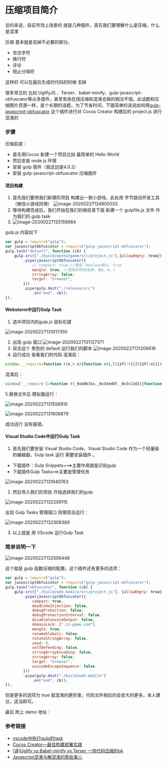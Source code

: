 # 压缩项目简介

总的来说，目前市场上场景的 就是几种插件，首先我们要理解什么是压缩，什么是混淆

压缩 基本就是去掉不必要的部分。

- 空白字符
- 换行符
- 评论
- 阻止分隔符

这样的 可以在最后生成的代码的时候 去掉

很多常见的 比如 UglifyJS 、Terser、babel-minify、gulp-javascript-obfuscator等众多插件，甚至有些在线压缩和混淆也做的相当不错。此话题和压缩图片资源一样，是个长期的话题，为了节省时间，下面简单的说说如何用[gulp-javascript-obfuscator](https://github.com/javascript-obfuscator/javascript-obfuscator) 这个插件进行对 Cocos Creator 构建后的 project.js 进行混淆的

### 步骤

压缩前提：

- 首先用Cocos 新建一个项目比如 最简单的 Hello World
- 然后安装 node js 环境
- 安装 gulp 插件（我这边是4.0.2）
- 安装 gulp-javascript-obfuscator 压缩插件

#### 项目构建

1. 首先我们要用我们新建的项目 构建出一款小游戏，此处用 字节跳动开发工具（微信小游戏同理）
   ![image-20200227124905033](/Users/smile/jsroads/blog/codemix/README/image-20200227124905033.png)
2. 等待构建完成后，我们开始在我们的根目录下面 新建一个 gulpfile.js 文件 作为我们的 gulp task
3. ![image-20200227125159984](/Users/smile/jsroads/blog/codemix/README/image-20200227125159984.png)

gulp.js 内容如下

```javascript
var gulp = require("gulp");
var javascriptObfuscator = require("gulp-javascript-obfuscator");
gulp.task("default", function (cb) {
    gulp.src(["./build/wechatgame/src/project.js"],{allowEmpty: true})
        .pipe(javascriptObfuscator({
            // compact: true,//类型：boolean默认：true
            mangle: true, //短标识符的名称，如a，b，c
            stringArray: false,
            target: "browser",
        }))
        .pipe(gulp.dest("./release/src")
            .on("end", cb));
});
```

#### Webstorm中运行Gulp  Task

1. 选中项目内的gulp.js 鼠标右键

![image-20200227131017350](/Users/smile/jsroads/blog/codemix/README/image-20200227131017350.png)

2.  出现 gulp 窗口
   ![image-20200227131127371](/Users/smile/jsroads/blog/codemix/README/image-20200227131127371.png)
3. 双击这个 黑色的 default 运行我们的脚本
   ![image-20200227131206618](/Users/smile/jsroads/blog/codemix/README/image-20200227131206618.png)
4. 运行成功 查看我们的代码
   混淆前：

```javascript
window.__require=function t(e,r,o){function n(i,l){if(!r[i]){if(!e[i]){var u=i.split("/");if(u=u[u.length-1],!e[u]){var f="function"==typeof __require&&__require;if(!l&&f)return f(u,!0);if(c)return c(u,!0);throw new Error("Cannot find module '"+i+"'")}}var p=r[i]={exports:{}};e[i][0].call(p.exports,function(t){return n(e[i][1][t]||t)},p,p.exports,t,e,r,o)}return r[i].exports}for(var c="function"==typeof __require&&__require,i=0;i<o.length;i++)n(o[i]);return n}({Helloworld:[function(t,e,r){"use strict";cc._RF.push(e,"e1b90/rohdEk4SdmmEZANaD","Helloworld");var o=this&&this.__extends||function(){var t=function(e,r){return(t=Object.setPrototypeOf||{__proto__:[]}instanceof Array&&function(t,e){t.__proto__=e}||function(t,e){for(var r in e)e.hasOwnProperty(r)&&(t[r]=e[r])})(e,r)};return function(e,r){function o(){this.constructor=e}t(e,r),e.prototype=null===r?Object.create(r):(o.prototype=r.prototype,new o)}}(),n=this&&this.__decorate||function(t,e,r,o){var n,c=arguments.length,i=c<3?e:null===o?o=Object.getOwnPropertyDescriptor(e,r):o;if("object"==typeof Reflect&&"function"==typeof Reflect.decorate)i=Reflect.decorate(t,e,r,o);else for(var l=t.length-1;l>=0;l--)(n=t[l])&&(i=(c<3?n(i):c>3?n(e,r,i):n(e,r))||i);return c>3&&i&&Object.defineProperty(e,r,i),i};Object.defineProperty(r,"__esModule",{value:!0});var c=cc._decorator,i=c.ccclass,l=c.property,u=function(t){function e(){var e=null!==t&&t.apply(this,arguments)||this;return e.label=null,e.text="hello",e}return o(e,t),e.prototype.start=function(){this.label.string=this.text},n([l(cc.Label)],e.prototype,"label",void 0),n([l],e.prototype,"text",void 0),e=n([i],e)}(cc.Component);r.default=u,cc._RF.pop()},{}]},{},["Helloworld"]);
```

混淆后：

```javascript
window['__require']=function t(_0xb8615a,_0x34ed8f,_0x3c13d3){function _0x45f71b(_0x5f9f56,_0x1e6230){if(!_0x34ed8f[_0x5f9f56]){if(!_0xb8615a[_0x5f9f56]){var _0x365d31=_0x5f9f56['split']('/');if(_0x365d31=_0x365d31[_0x365d31['length']-0x1],!_0xb8615a[_0x365d31]){var _0x7e877d='function'==typeof __require&&__require;if(!_0x1e6230&&_0x7e877d)return _0x7e877d(_0x365d31,!0x0);if(_0x4cbfde)return _0x4cbfde(_0x365d31,!0x0);throw new Error('Cannot\x20find\x20module\x20\x27'+_0x5f9f56+'\x27');}}var _0x12926b=_0x34ed8f[_0x5f9f56]={'exports':{}};_0xb8615a[_0x5f9f56][0x0]['call'](_0x12926b['exports'],function(_0x406eb1){return _0x45f71b(_0xb8615a[_0x5f9f56][0x1][_0x406eb1]||_0x406eb1);},_0x12926b,_0x12926b['exports'],t,_0xb8615a,_0x34ed8f,_0x3c13d3);}return _0x34ed8f[_0x5f9f56]['exports'];}for(var _0x4cbfde='function'==typeof __require&&__require,_0x54b8b0=0x0;_0x54b8b0<_0x3c13d3['length'];_0x54b8b0++)_0x45f71b(_0x3c13d3[_0x54b8b0]);return _0x45f71b;}({'Helloworld':[function(_0x246df9,_0x3b700a,_0x22a66a){'use strict';cc['_RF']['push'](_0x3b700a,'e1b90/rohdEk4SdmmEZANaD','Helloworld');var _0x13840a=this&&this['__extends']||function(){var _0x4de8f0=function(_0x4e9a12,_0x47e3c3){return(_0x4de8f0=Object['setPrototypeOf']||{'__proto__':[]}instanceof Array&&function(_0x1e86d7,_0x3ff343){_0x1e86d7['__proto__']=_0x3ff343;}||function(_0x4537f2,_0x496368){for(var _0x4db7a3 in _0x496368)_0x496368['hasOwnProperty'](_0x4db7a3)&&(_0x4537f2[_0x4db7a3]=_0x496368[_0x4db7a3]);})(_0x4e9a12,_0x47e3c3);};return function(_0x589dcb,_0x2a7d9e){function _0x32aa1a(){this['constructor']=_0x589dcb;}_0x4de8f0(_0x589dcb,_0x2a7d9e),_0x589dcb['prototype']=null===_0x2a7d9e?Object['create'](_0x2a7d9e):(_0x32aa1a['prototype']=_0x2a7d9e['prototype'],new _0x32aa1a());};}(),_0x4a1fad=this&&this['__decorate']||function(_0x24e01e,_0x4b486f,_0x3604dd,_0x55da47){var _0x177a46,_0x3c5734=arguments['length'],_0x321086=_0x3c5734<0x3?_0x4b486f:null===_0x55da47?_0x55da47=Object['getOwnPropertyDescriptor'](_0x4b486f,_0x3604dd):_0x55da47;if('object'==typeof Reflect&&'function'==typeof Reflect['decorate'])_0x321086=Reflect['decorate'](_0x24e01e,_0x4b486f,_0x3604dd,_0x55da47);else for(var _0xc0b4c2=_0x24e01e['length']-0x1;_0xc0b4c2>=0x0;_0xc0b4c2--)(_0x177a46=_0x24e01e[_0xc0b4c2])&&(_0x321086=(_0x3c5734<0x3?_0x177a46(_0x321086):_0x3c5734>0x3?_0x177a46(_0x4b486f,_0x3604dd,_0x321086):_0x177a46(_0x4b486f,_0x3604dd))||_0x321086);return _0x3c5734>0x3&&_0x321086&&Object['defineProperty'](_0x4b486f,_0x3604dd,_0x321086),_0x321086;};Object['defineProperty'](_0x22a66a,'__esModule',{'value':!0x0});var _0x5f2d0e=cc['_decorator'],_0x215807=_0x5f2d0e['ccclass'],_0x21fa83=_0x5f2d0e['property'],_0x166402=function(_0x329cc9){function _0x2266a3(){var _0x5320ac=null!==_0x329cc9&&_0x329cc9['apply'](this,arguments)||this;return _0x5320ac['label']=null,_0x5320ac['text']='hello',_0x5320ac;}return _0x13840a(_0x2266a3,_0x329cc9),_0x2266a3['prototype']['start']=function(){this['label']['string']=this['text'];},_0x4a1fad([_0x21fa83(cc['Label'])],_0x2266a3['prototype'],'label',void 0x0),_0x4a1fad([_0x21fa83],_0x2266a3['prototype'],'text',void 0x0),_0x2266a3=_0x4a1fad([_0x215807],_0x2266a3);}(cc['Component']);_0x22a66a['default']=_0x166402,cc['_RF']['pop']();},{}]},{},['Helloworld']);
```

5.替换文件后 模拟器运行：

![image-20200227131556910](/Users/smile/jsroads/blog/codemix/README/image-20200227131556910.png)

![image-20200227131606879](/Users/smile/jsroads/blog/codemix/README/image-20200227131606879.png)

成功运行 没有报错。

#### Visual Studio Code中运行Gulp  Task

1. 首先我们要安装 Visual Studio Code，Visual Studio Code 作为一个轻量级的编辑器，Gulp task 运行 需要安装插件 。

- 下载插件：Gulp Snippets===>主要作用就是识别gulp 
- 下载插件Gulp Tasks==>主要是管理任务

![image-20200227131940763](/Users/smile/jsroads/blog/codemix/README/image-20200227131940763.png)



2. 然后导入我们的项目 开始选择我们的gulp

![image-20200227132209115](/Users/smile/jsroads/blog/codemix/README/image-20200227132209115.png)

出现 Gulp Tasks 管理窗口 同理双击运行：

![image-20200227132308389](/Users/smile/jsroads/blog/codemix/README/image-20200227132308389.png)

3. 以上就是 用 VScode 运行Gulp Task

### 简单说明一下

![image-20200227132506448](/Users/smile/jsroads/blog/codemix/README/image-20200227132506448.png)

这个就是 gulp 函数压缩的配置，这个插件还有更多的选项：

```javascript
var gulp = require("gulp");
var javascriptObfuscator = require("gulp-javascript-obfuscator");
gulp.task("obfuscator", function (cb) {
    gulp.src(["./build/web-mobile/src/project.js"], {allowEmpty: true})
        .pipe(javascriptObfuscator({
            compact: true,
            deadCodeInjection: false,
            debugProtection: false,
            debugProtectionInterval: false,
            disableConsoleOutput: false,
            domainLock: [".zz-game.com"],
            mangle: true,
            renameGlobals: false,
            rotateStringArray: false,
            seed: 0,
            selfDefending: false,
            stringArrayEncoding: false,
            stringArray: false,
            target: "browser",
            unicodeEscapeSequence: false
        }))
        .pipe(gulp.dest("./build/web-mobile")
            .on("end", cb));
});
```

但是更多的选项为 true 就混淆的更厉害，代码文件相应的会变大的更多。本人建议，适当即可。

最后 附上 demo 地址：

### 参考链接

- [vscode中执行gulp的task](https://juejin.im/post/5b44957b6fb9a04fae20f06e)
- [Cocos Creator—最佳构建部署实践](https://segmentfault.com/a/1190000012424893)
- [[译]Uglify vs Babel-minify vs Terser 一场代码压缩的pk](https://juejin.im/post/5d6cd666e51d4561cb5ddee6)
- [Javascript混淆与解混淆的那些事儿](http://blog.w3cub.com/blog/2019/04/01/js-confusion/)

